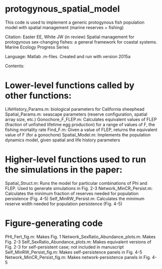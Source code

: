 # protogynous_spatial_model

This code is used to implement a generic protogynous fish population model with spatial management (marine reserves + fishing)

Citation:
Easter EE, White JW (in review) Spatial management for protogynous sex-changing fishes: a general framework for coastal systems. Marine Ecology Progress Series

Language:
Matlab .m-files. Created and run with version 2015a

Contents:
# Lower-level functions called by other functions:
LifeHistory_Params.m: biological parameters for California sheephead
Spatial_Params.m: seascape parameters (reserve configuration, spatial array size, etc.)
Gonochore_F_FLEP.m: Calculates equivalent values of FLEP (fraction of unfished lifetime egg production) for a range of values of F, the fishing mortality rate
Find_F.m: Given a value of FLEP, returns the equivalent value of F (for a gonochore)
Spatial_Model.m: Implements the population dynamics model, given spatial and life history parameters

# Higher-level functions used to run the simulations in the paper:
Spatial_Struct.m: Runs the model for particular combinations of Phi and FLEP. Used to generate simulations in Fig. 2-3
Network_MinCR_Persist.m: Calculates the minimum fraction of reserves needed for population persistence (Fig. 4-5)
Self_MinRW_Persist.m: Calculates the minimum reserve width needed for population persistence (Fig. 4-5)

# Figure-generating code
PHI_Fert_fig.m: Makes Fig. 1
Network_SexRatio_Abundance_plots.m: Makes Fig. 2-3
Self_SexRatio_Abundance_plots.m: Makes equivalent versions of Fig. 2-3 for self-persistent case; not included in manuscript
Self_MinRW_Persist_fig.m: Makes self-persistence panels in Fig. 4-5
Network_MinCR_Persist_fig.m: Makes network-persistence panels in Fig. 4-5


